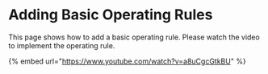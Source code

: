 # Adding Basic Operating Rules

This page shows how to add a basic operating rule. Please watch the video to implement the operating rule.

{% embed url="https://www.youtube.com/watch?v=a8uCgcGtkBU" %}
